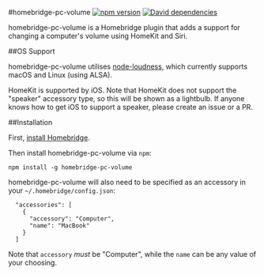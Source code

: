 #homebridge-pc-volume
[![npm version](https://img.shields.io/npm/v/homebridge-pc-volume.svg)](https://www.npmjs.com/package/homebridge-pc-volume) [![David dependencies](https://img.shields.io/david/josephduffy/homebridge-pc-volume.svg)]()

homebridge-pc-volume is a Homebridge plugin that adds a support for changing a computer's volume using HomeKit and Siri.

##OS Support

homebridge-pc-volume utilises [node-loudness](https://github.com/LinusU/node-loudness), which currently supports macOS and Linux (using ALSA).

HomeKit is supported by iOS. Note that HomeKit does not support the "speaker" accessory type, so this will be shown as a lightbulb. If anyone knows how to get iOS to support a speaker, please create an issue or a PR.

##Installation

First, [install Homebridge](https://github.com/nfarina/homebridge#installation).

Then install homebridge-pc-volume via `npm`:

`npm install -g homebridge-pc-volume`

homebridge-pc-volume will also need to be specified as an accessory in your `~/.homebridge/config.json`:

```
  "accessories": [
    {
      "accessory": "Computer",
      "name": "MacBook"
    }
  ]
```

Note that `accessory` _must_ be "Computer", while the `name` can be any value of your choosing.
